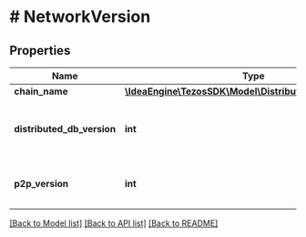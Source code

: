 # # NetworkVersion

## Properties

Name | Type | Description | Notes
------------ | ------------- | ------------- | -------------
**chain_name** | [**\IdeaEngine\TezosSDK\Model\DistributedDbVersionName**](DistributedDbVersionName.md) |  |
**distributed_db_version** | **int** | A version number for the distributed DB protocol |
**p2p_version** | **int** | A version number for the p2p layer. |

[[Back to Model list]](../../README.md#models) [[Back to API list]](../../README.md#endpoints) [[Back to README]](../../README.md)
